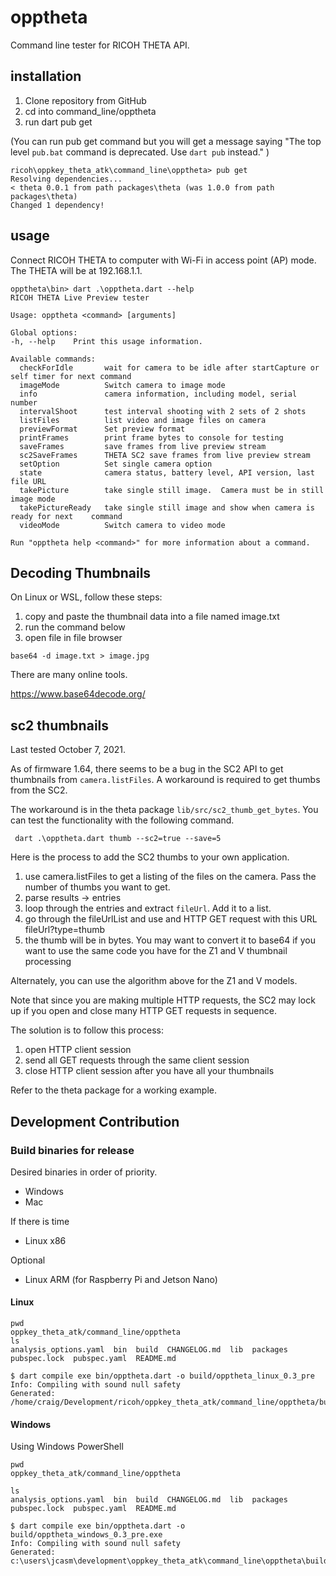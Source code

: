 # opptheta

Command line tester for RICOH THETA API.

## installation

1. Clone repository from GitHub
2. cd into command_line/opptheta
3. run dart pub get

(You can run pub get command but you will get a message saying "The top level `pub.bat` command is deprecated. Use `dart pub` instead." )

```
ricoh\oppkey_theta_atk\command_line\opptheta> pub get
Resolving dependencies...
< theta 0.0.1 from path packages\theta (was 1.0.0 from path packages\theta)
Changed 1 dependency!
```

## usage

Connect RICOH THETA to computer with Wi-Fi in access point (AP) mode.
The THETA will be at 192.168.1.1.

```shell
opptheta\bin> dart .\opptheta.dart --help
RICOH THETA Live Preview tester

Usage: opptheta <command> [arguments]

Global options:
-h, --help    Print this usage information.

Available commands:
  checkForIdle       wait for camera to be idle after startCapture or self timer for next command  
  imageMode          Switch camera to image mode
  info               camera information, including model, serial number
  intervalShoot      test interval shooting with 2 sets of 2 shots
  listFiles          list video and image files on camera
  previewFormat      Set preview format
  printFrames        print frame bytes to console for testing
  saveFrames         save frames from live preview stream
  sc2SaveFrames      THETA SC2 save frames from live preview stream
  setOption          Set single camera option
  state              camera status, battery level, API version, last file URL
  takePicture        take single still image.  Camera must be in still image mode
  takePictureReady   take single still image and show when camera is ready for next    command      
  videoMode          Switch camera to video mode

Run "opptheta help <command>" for more information about a command.
```

## Decoding Thumbnails

On Linux or WSL, follow these steps:

1. copy and paste the thumbnail data into a file named image.txt
2. run the command below
3. open file in file browser

```
base64 -d image.txt > image.jpg
```

There are many online tools.

https://www.base64decode.org/

## sc2 thumbnails

Last tested October 7, 2021.

As of firmware 1.64, there seems to be a bug in the SC2 API to get thumbnails from `camera.listFiles`. A workaround is required to get
thumbs from the SC2.

The workaround is in the theta package `lib/src/sc2_thumb_get_bytes`.  You can test the
functionality with the following command.

```
 dart .\opptheta.dart thumb --sc2=true --save=5
```

Here is the process to add the SC2 thumbs to your own application.

1. use camera.listFiles to get a listing of the files on the camera.  Pass the number of thumbs you want to get.
2. parse results -> entries
3. loop through the entries and extract `fileUrl`.  Add it to a list.
4. go through the fileUrlList and use and HTTP GET request with this URL fileUrl?type=thumb
5. the thumb will be in bytes.  You may want to convert it to base64 if you want to use the same code you have for the Z1 and V thumbnail processing

Alternately, you can use the algorithm above for the Z1 and V models.

Note that since you are making multiple HTTP requests, the SC2 may lock up if you open and close many HTTP GET requests in sequence.

The solution is to follow this process:

1. open HTTP client session
2. send all GET requests through the same client session
3. close HTTP client session after you have all your thumbnails

Refer to the theta package for a working example.


## Development Contribution

### Build binaries for release

Desired binaries in order of priority.

* Windows
* Mac

If there is time

* Linux x86

Optional

* Linux ARM (for Raspberry Pi and Jetson Nano)

#### Linux

```
pwd
oppkey_theta_atk/command_line/opptheta
ls
analysis_options.yaml  bin  build  CHANGELOG.md  lib  packages  pubspec.lock  pubspec.yaml  README.md

$ dart compile exe bin/opptheta.dart -o build/opptheta_linux_0.3_pre 
Info: Compiling with sound null safety
Generated: /home/craig/Development/ricoh/oppkey_theta_atk/command_line/opptheta/build/opptheta_linux_0.3_pre
```
#### Windows
Using Windows PowerShell

```
pwd
oppkey_theta_atk/command_line/opptheta

ls
analysis_options.yaml  bin  build  CHANGELOG.md  lib  packages  pubspec.lock  pubspec.yaml  README.md

$ dart compile exe bin/opptheta.dart -o build/opptheta_windows_0.3_pre.exe 
Info: Compiling with sound null safety
Generated: c:\users\jcasm\development\oppkey_theta_atk\command_line\opptheta\build\opptheta_windows_0.3_pre.exe
```

